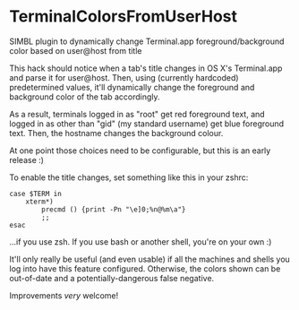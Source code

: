 TerminalColorsFromUserHost
==========================

SIMBL plugin to dynamically change Terminal.app foreground/background color
based on user@host from title

This hack should notice when a tab's title changes in OS X's Terminal.app
and parse it for user@host. Then, using (currently hardcoded) predetermined
values, it'll dynamically change the foreground and background color of
the tab accordingly.

As a result, terminals logged in as "root" get red foreground text, and
logged in as other than "gid" (my standard username) get blue foreground text.
Then, the hostname changes the background colour.

At one point those choices need to be configurable, but this is an early
release :)

To enable the title changes, set something like this in your zshrc:
```
case $TERM in
    xterm*)
        precmd () {print -Pn "\e]0;%n@%m\a"}
        ;;
esac
```
...if you use zsh.  If you use bash or another shell, you're on your own :)

It'll only really be useful (and even usable) if all the machines and shells
you log into have this feature configured.  Otherwise, the colors shown
can be out-of-date and a potentially-dangerous false negative.

Improvements *very* welcome!

